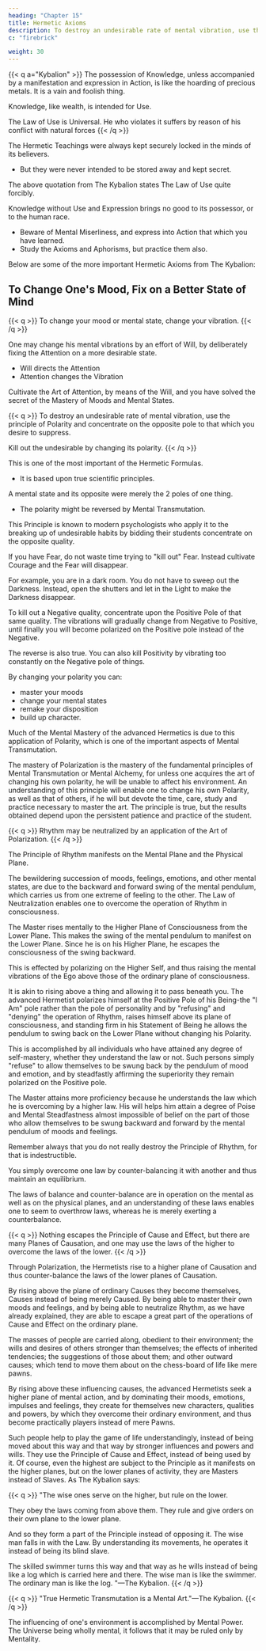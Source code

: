 ```yaml
---
heading: "Chapter 15"
title: Hermetic Axioms
description: To destroy an undesirable rate of mental vibration, use the principle of Polarity and concentrate on the opposite pole to that which you desire to suppress.
c: "firebrick"

weight: 30
---
```



{{< q a="Kybalion" >}}
The possession of Knowledge, unless accompanied by a manifestation and expression in Action, is like the hoarding of precious metals. It is a vain and foolish thing. 

Knowledge, like wealth, is intended for Use. 

The Law of Use is Universal. He who violates it suffers by reason of his conflict with natural forces
{{< /q >}}


The Hermetic Teachings were always kept securely locked in the minds of its believers.
- But they were never intended to be stored away and kept secret.

<!--  is dwelt upon in the Teachings, as you may see by reference to  -->

The above quotation from The Kybalion states The Law of Use quite forcibly.

Knowledge without Use and Expression <!-- is a vain thing, --> brings no good to its possessor, or to the human race. 
- Beware of Mental Miserliness, and express into Action that which you have learned. 
- Study the Axioms and Aphorisms, but practice them also.

Below are some of the more important Hermetic Axioms from The Kybalion:<!-- , with a few comments added to each. Make these your own, and practice and use them, for they are not really your own until you have Used them. -->


## To Change One's Mood, Fix on a Better State of Mind

{{< q >}}
To change your mood or mental state, change your vibration.
{{< /q >}}


One may change his mental vibrations by an effort of Will, by deliberately fixing the Attention on a more desirable state. 
- Will directs the Attention
- Attention changes the Vibration

Cultivate the Art of Attention, by means of the Will, and you have solved the secret of the Mastery of Moods and Mental States.


{{< q >}}
To destroy an undesirable rate of mental vibration, use the principle of Polarity and concentrate on the opposite pole to that which you desire to suppress.

Kill out the undesirable by changing its polarity.
{{< /q >}}


This is one of the most important of the Hermetic Formulas. 
- It is based upon true scientific principles. 

A mental state and its opposite were merely the 2 poles of one thing.  
- The polarity might be reversed by Mental Transmutation. 

This Principle is known to modern psychologists who apply it to the breaking up of undesirable habits by bidding their students concentrate on the opposite quality. 

If you have Fear, do not waste time trying to "kill out" Fear. Instead cultivate Courage and the Fear will disappear.

For example, you are in a dark room. You do not have to sweep out the Darkness. Instead, open the shutters and let in the Light to make the Darkness disappear. 

To kill out a Negative quality, concentrate upon the Positive Pole of that same quality. The  vibrations will gradually change from Negative to Positive, until finally you will become polarized on the Positive pole instead of the Negative. 

The reverse is also true. You can also kill Positivity by <!-- , as many have found out to their sorrow, when they have allowed themselves to --> vibrating too constantly on the Negative pole of things.

By changing your polarity you can:
- master your moods
- change your mental states
- remake your disposition
- build up character. 

Much of the Mental Mastery of the advanced Hermetics is due to this application of Polarity, which is one of the important aspects of Mental Transmutation. 

<!-- Remember the Hermetic Axiom (quoted previously), which says:

"Mind (as well as metals and elements) may be transmuted from state to state; degree to degree, condition to condition; pole to pole; vibration to vibration."—The Kybalion. -->

The mastery of Polarization is the mastery of the fundamental principles of Mental Transmutation or Mental Alchemy, for unless one acquires the art of changing his own polarity, he will be unable to affect his environment. An understanding of this principle will enable one to change his own Polarity, as well as that of others, if he will but devote the time, care, study and practice necessary to master the art. The principle is true, but the results obtained depend upon the persistent patience and practice of the student.

{{< q >}}
Rhythm may be neutralized by an application of the Art of Polarization.
{{< /q >}}


The Principle of Rhythm manifests on the Mental Plane and the Physical Plane. 

The bewildering succession of moods, feelings, emotions, and other mental states, are due to the backward and forward swing of the mental pendulum, which carries us from one extreme of feeling to the other. The Law of Neutralization enables one to overcome the operation of Rhythm in consciousness. 


The Master rises mentally to the Higher Plane of Consciousness from the Lower Plane. This makes the swing of the mental pendulum to manifest on the Lower Plane. Since he is on his Higher Plane, he escapes the consciousness of the swing backward. 

This is effected by polarizing on the Higher Self, and thus raising the mental vibrations of the Ego above those of the ordinary plane of consciousness. 

It is akin to rising above a thing and allowing it to pass beneath you. The advanced Hermetist polarizes himself at the Positive Pole of his Being-the "I Am" pole rather than the pole of personality and by "refusing" and "denying" the operation of Rhythm, raises himself above its plane of consciousness, and standing firm in his Statement of Being he allows the pendulum to swing back on the Lower Plane without changing his Polarity. 

This is accomplished by all individuals who have attained any degree of self-mastery, whether they understand the law or not. Such persons simply "refuse" to allow themselves to be swung back by the pendulum of mood and emotion, and by steadfastly affirming the superiority they remain polarized on the Positive pole.

The Master attains more proficiency because he understands the law which he is overcoming by a higher law. His will helps him attain a degree of Poise and Mental Steadfastness almost impossible of belief on the part of those who allow themselves to be swung backward and forward by the mental pendulum of moods and feelings.

Remember always that you do not really destroy the Principle of Rhythm, for that is indestructible.

You simply overcome one law by counter-balancing it with another and thus maintain an equilibrium. 

The laws of balance and counter-balance are in operation on the mental as well as on the physical planes, and an understanding of these laws enables one to seem to overthrow laws, whereas he is merely exerting a counterbalance.

{{< q >}}
Nothing escapes the Principle of Cause and Effect, but there are many Planes of Causation, and one may use the laws of the higher to overcome the laws of the lower.
{{< /q >}}


Through Polarization, the Hermetists rise to a higher plane of Causation and thus counter-balance the laws of the lower planes of Causation. 

By rising above the plane of ordinary Causes they become themselves, Causes instead of being merely Caused. By being able to master their own moods and feelings, and by being able to neutralize Rhythm, as we have already explained, they are able to escape a great part of the operations of Cause and Effect on the ordinary plane. 

The masses of people are carried along, obedient to their environment; the wills and desires of others stronger than themselves; the effects of inherited tendencies; the suggestions of those about them; and other outward causes; which tend to move them about on the chess-board of life like mere pawns. 

By rising above these influencing causes, the advanced Hermetists seek a higher plane of mental action, and by dominating their moods, emotions, impulses and feelings, they create for themselves new characters, qualities and powers, by which they overcome their ordinary environment, and thus become practically players instead of mere Pawns. 

Such people help to play the game of life understandingly, instead of being moved about this way and that way by stronger influences and powers and wills. They use the Principle of Cause and Effect, instead of being used by it. Of course, even the highest are subject to the Principle as it manifests on the higher planes, but on the lower planes of activity, they are Masters instead of Slaves. As The Kybalion says:


{{< q >}}
"The wise ones serve on the higher, but rule on the lower. 

They obey the laws coming from above them. They rule and give orders on their own plane to the lower plane.

And so they form a part of the Principle instead of opposing it. The wise man falls in with the Law. By understanding its movements, he operates it instead of being its blind slave. 

The skilled swimmer turns this way and that way as he wills instead of being like a log which is carried here and there. The wise man is like the swimmer. The ordinary man is like the log. <!-- ; wise man and fool, are subject to Law. He who understands this is well on the road to Mastery. -->"—The Kybalion.
{{< /q >}}


<!-- In conclusion let us again call your attention to the Hermetic Axiom: -->

{{< q >}}
"True Hermetic Transmutation is a Mental Art."—The Kybalion.
{{< /q >}}


<!-- In the above axiom, the Hermetists teach that the great work of -->

The influencing of one's environment is accomplished by Mental Power. The Universe being wholly mental, it follows that it may be ruled only by Mentality. 

<!-- And in this truth is to be found an explanation of all the phenomena and manifestations of the various mental powers which are attracting so much attention and study in these earlier years of the Twentieth Century.  -->

<!-- Back of and under the teachings of the various cults and schools, remains ever constant the Principle of the Mental Substance of the Universe. If the Universe be Mental in its substantial nature, then it follows that Mental Transmutation must change the conditions and phenomena of the Universe. If the Universe is Mental, then Mind must be the highest power affecting its phenomena. If this be understood then all the so-called "miracles" and "wonder-workings" are seen plainly for what they are. -->

<!-- "THE ALL is MIND; The Universe is Mental."—The Kybalion.
 -->